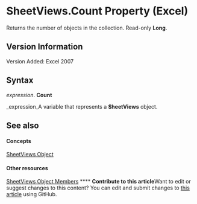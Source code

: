 
# SheetViews.Count Property (Excel)

Returns the number of objects in the collection. Read-only  **Long**.


## Version Information

Version Added: Excel 2007 


## Syntax

 _expression_. **Count**

 _expression_A variable that represents a  **SheetViews** object.


## See also


#### Concepts


 [SheetViews Object](954e22cf-1142-40ae-039b-09110d833bfc.md)
#### Other resources


 [SheetViews Object Members](32e6ff70-b998-f316-e075-88b8f0421c0d.md)
****   **Contribute to this article**Want to edit or suggest changes to this content? You can edit and submit changes to  [this article](https://github.com/jhershey00/VBA_Excel_Test/OpenXMLCon/articles/626ada01-6eda-5531-e230-f1d00ea6ac08.md) using GitHub.

